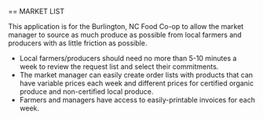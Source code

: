 == MARKET LIST

This application is for the Burlington, NC Food Co-op to allow the market manager to source as much produce as possible from local farmers and producers with as little friction as possible.  

* Local farmers/producers should need no more than 5-10 minutes a week to review the request list and select their commitments. 
* The market manager can easily create order lists with products that can have variable prices each week and different prices for certified organic produce and non-certified local produce.
* Farmers and managers have access to easily-printable invoices for each week.  
